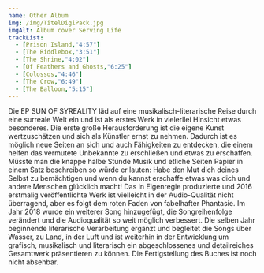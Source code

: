 ```yaml
---
name: Other Album
img: /img/TitelDigiPack.jpg
imgAlt: Album cover Serving Life
trackList:
  - [Prison Island,"4:57"]
  - [The Riddlebox,"3:51"]
  - [The Shrine,"4:02"]
  - [Of Feathers and Ghosts,"6:25"]
  - [Colossos,"4:46"]
  - [The Crow,"6:49"]
  - [The Balloon,"5:15"]
---
```


Die EP SUN OF SYREALITY läd auf eine musikalisch-literarische Reise durch eine surreale Welt ein und ist als erstes Werk in vielerllei Hinsicht etwas besonderes. Die erste große Herausforderung ist die eigene Kunst wertzuschätzen und sich als Künstler ernst zu nehmen. Dadurch ist es möglich neue Seiten an sich und auch Fähigkeiten zu entdecken, die einem helfen das vermutete Unbekannte zu erschließen und etwas zu erschaffen. Müsste man die knappe halbe Stunde Musik und etliche Seiten Papier in einem Satz beschreiben so würde er lauten: Habe den Mut dich deines Selbst zu bemächtigen und wenn du kannst erschaffe etwas was dich und andere Menschen glücklich macht!
Das in Eigenregie produzierte und 2016 erstmalig veröffentlichte Werk ist vielleicht in der Audio-Qualität nicht überragend, aber es folgt dem roten Faden von fabelhafter Phantasie. Im Jahr 2018 wurde ein weiterer Song hinzugefügt, die Songreihenfolge verändert und die Audioqualität so weit möglich verbessert. Die selben Jahr beginnende literarische Verarbeitung ergänzt und begleitet die Songs über Wasser, zu Land, in der Luft und ist weiterhin in der Entwicklung um grafisch, musikalisch und literarisch ein abgeschlossenes und detailreiches Gesamtwerk präsentieren zu können. Die Fertigstellung des Buches ist noch nicht absehbar.
